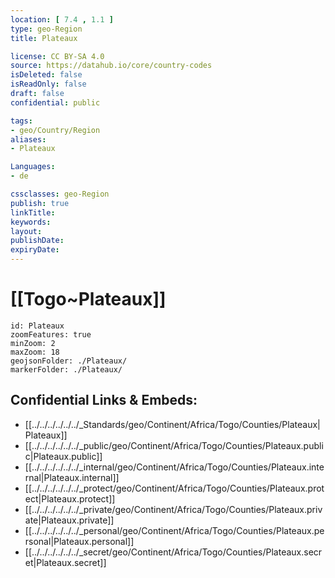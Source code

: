 ```yaml
---
location: [ 7.4 , 1.1 ] 
type: geo-Region
title: Plateaux

license: CC BY-SA 4.0
source: https://datahub.io/core/country-codes
isDeleted: false
isReadOnly: false
draft: false
confidential: public

tags:
- geo/Country/Region
aliases:
- Plateaux

Languages:
- de

cssclasses: geo-Region
publish: true
linkTitle: 
keywords: 
layout: 
publishDate: 
expiryDate: 
---
```


# [[Togo~Plateaux]] 

```leaflet
id: Plateaux
zoomFeatures: true 
minZoom: 2 
maxZoom: 18
geojsonFolder: ./Plateaux/
markerFolder: ./Plateaux/
```


## Confidential Links & Embeds: 
- [[../../../../../../_Standards/geo/Continent/Africa/Togo/Counties/Plateaux|Plateaux]] 
- [[../../../../../../_public/geo/Continent/Africa/Togo/Counties/Plateaux.public|Plateaux.public]] 
- [[../../../../../../_internal/geo/Continent/Africa/Togo/Counties/Plateaux.internal|Plateaux.internal]] 
- [[../../../../../../_protect/geo/Continent/Africa/Togo/Counties/Plateaux.protect|Plateaux.protect]] 
- [[../../../../../../_private/geo/Continent/Africa/Togo/Counties/Plateaux.private|Plateaux.private]] 
- [[../../../../../../_personal/geo/Continent/Africa/Togo/Counties/Plateaux.personal|Plateaux.personal]] 
- [[../../../../../../_secret/geo/Continent/Africa/Togo/Counties/Plateaux.secret|Plateaux.secret]] 

